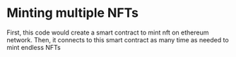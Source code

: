 # Minting multiple NFTs

First, this code would create a smart contract to mint nft on ethereum network. Then, it connects to this smart contract as many time as needed to mint endless NFTs
